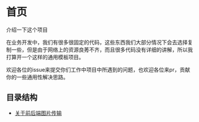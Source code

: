 # 首页
介绍一下这个项目

在业务开发中，我们有很多很固定的代码，这些东西我们大部分情况下会去选择复制一些，但是由于网络上的资源良莠不齐，而且很多代码没有详细的讲解，所以我打算开一个这样的通用模板项目。


欢迎各位的issue来提交你们工作中项目中所遇到的问题，也欢迎各位来pr，贡献你的一些通用性解决思路。


## 目录结构
* [关于前后端图片传输](1.md)
